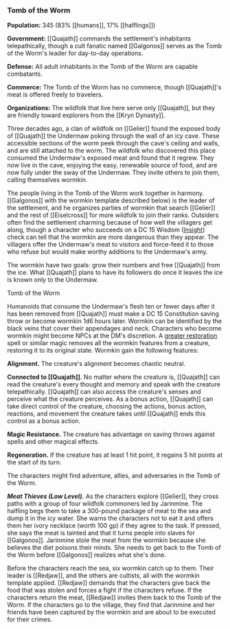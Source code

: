 ### Tomb of the Worm

**Population:** 345 (83% [[humans]], 17% [[halflings]])

**Government:** [[Quajath]] commands the settlement's inhabitants telepathically, though a cult fanatic named [[Galgonos]] serves as the Tomb of the Worm's leader for day-to-day operations.

**Defense:** All adult inhabitants in the Tomb of the Worm are capable combatants.

**Commerce:** The Tomb of the Worm has no commerce, though [[Quajath]]'s meat is offered freely to travelers.

**Organizations:** The wildfolk that live here serve only [[Quajath]], but they are friendly toward explorers from the [[Kryn Dynasty]].

Three decades ago, a clan of wildfolk on [[Gelier]] found the exposed body of [[Quajath]] the Undermaw poking through the wall of an icy cave. These accessible sections of the worm peek through the cave's ceiling and walls, and are still attached to the worm. The wildfolk who discovered this place consumed the Undermaw's exposed meat and found that it regrew. They now live in the cave, enjoying the easy, renewable source of food, and are now fully under the sway of the Undermaw. They invite others to join them, calling themselves wormkin.

The people living in the Tomb of the Worm work together in harmony. [[Galgonos]]  with the wormkin template described below) is the leader of the settlement, and he organizes parties of wormkin that search [[Gelier]] and the rest of [[Eiselcross]] for more wildfolk to join their ranks. Outsiders often find the settlement charming because of how well the villagers get along, though a character who succeeds on a DC 15 Wisdom ([Insight](https://www.dndbeyond.com/compendium/rules/basic-rules/using-ability-scores#Insight)) check can tell that the wormkin are more dangerous than they appear. The villagers offer the Undermaw's meat to visitors and force-feed it to those who refuse but would make worthy additions to the Undermaw's army.

The wormkin have two goals: grow their numbers and free [[Quajath]] from the ice. What [[Quajath]] plans to have its followers do once it leaves the ice is known only to the Undermaw.

[](https://media.dndbeyond.com/compendium-images/egtw/yDOyqyOocErRgYJK/03-19.png)

Tomb of the Worm

Humanoids that consume the Undermaw's flesh ten or fewer days after it has been removed from [[Quajath]] must make a DC 15 Constitution saving throw or become wormkin 1d6 hours later. Wormkin can be identified by the black veins that cover their appendages and neck. Characters who become wormkin might become NPCs at the DM's discretion. A [greater restoration](https://www.dndbeyond.com/spells/greater-restoration) spell or similar magic removes all the wormkin features from a creature, restoring it to its original state. Wormkin gain the following features:

**Alignment.** The creature's alignment becomes chaotic neutral.

**Connected to [[Quajath]].** No matter where the creature is, [[Quajath]] can read the creature's every thought and memory and speak with the creature telepathically. [[Quajath]] can also access the creature's senses and perceive what the creature perceives. As a bonus action, [[Quajath]] can take direct control of the creature, choosing the actions, bonus action, reactions, and movement the creature takes until [[Quajath]] ends this control as a bonus action.

**Magic Resistance.** The creature has advantage on saving throws against spells and other magical effects.

**Regeneration.** If the creature has at least 1 hit point, it regains 5 hit points at the start of its turn.

The characters might find adventure, allies, and adversaries in the Tomb of the Worm.

_**Meat Thieves (Low Level).**_ As the characters explore [[Gelier]], they cross paths with a group of four wildfolk commoners led by Jarinmine. The halfling begs them to take a 300-pound package of meat to the sea and dump it in the icy water. She warns the characters not to eat it and offers them her ivory necklace (worth 100 gp) if they agree to the task. If pressed, she says the meat is tainted and that it turns people into slaves for [[Galgonos]]. Jarinmine stole the meat from the wormkin because she believes the diet poisons their minds. She needs to get back to the Tomb of the Worm before [[Galgonos]] realizes what she's done.

Before the characters reach the sea, six wormkin catch up to them. Their leader is [[Redjaw]], and the others are cultists, all with the wormkin template applied. [[Redjaw]] demands that the characters give back the food that was stolen and forces a fight if the characters refuse. If the characters return the meat, [[Redjaw]] invites them back to the Tomb of the Worm. If the characters go to the village, they find that Jarinmine and her friends have been captured by the wormkin and are about to be executed for their crimes.